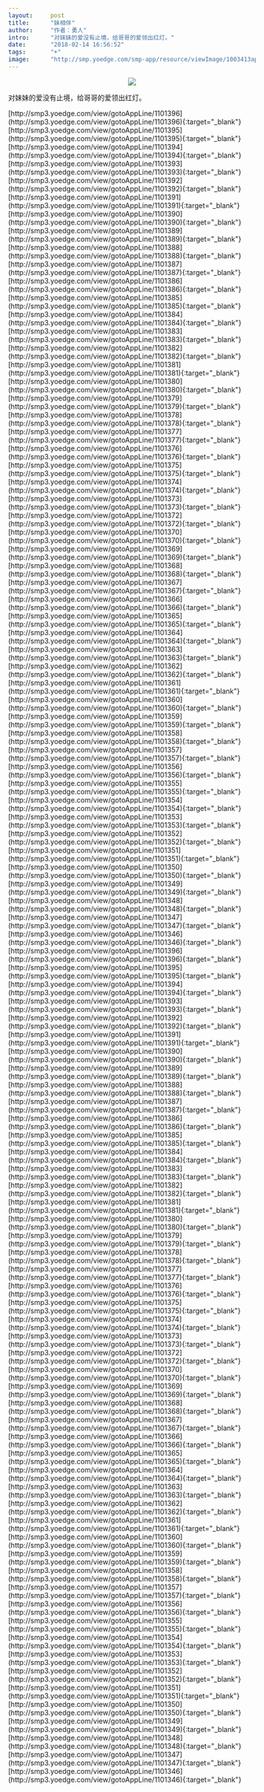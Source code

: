 ```yaml
---
layout:     post
title:      "妹相伴"
author:     "作者：勇人"
intro:      "对妹妹的爱没有止境，给哥哥的爱领出红灯。"
date:       "2018-02-14 16:56:52"
tags:       "+"
image:      "http://smp.yoedge.com/smp-app/resource/viewImage/1003413appline.png"
---
```

<div style="text-align: center">
<p><img src="http://smp.yoedge.com/smp-app/resource/viewImage/1003413appline.png"/></p>
</div>
<p class="post-meta">
<span>对妹妹的爱没有止境，给哥哥的爱领出红灯。</span>
</p>
[http://smp3.yoedge.com/view/gotoAppLine/1101396](http://smp3.yoedge.com/view/gotoAppLine/1101396){:target="_blank"}
[http://smp3.yoedge.com/view/gotoAppLine/1101395](http://smp3.yoedge.com/view/gotoAppLine/1101395){:target="_blank"}
[http://smp3.yoedge.com/view/gotoAppLine/1101394](http://smp3.yoedge.com/view/gotoAppLine/1101394){:target="_blank"}
[http://smp3.yoedge.com/view/gotoAppLine/1101393](http://smp3.yoedge.com/view/gotoAppLine/1101393){:target="_blank"}
[http://smp3.yoedge.com/view/gotoAppLine/1101392](http://smp3.yoedge.com/view/gotoAppLine/1101392){:target="_blank"}
[http://smp3.yoedge.com/view/gotoAppLine/1101391](http://smp3.yoedge.com/view/gotoAppLine/1101391){:target="_blank"}
[http://smp3.yoedge.com/view/gotoAppLine/1101390](http://smp3.yoedge.com/view/gotoAppLine/1101390){:target="_blank"}
[http://smp3.yoedge.com/view/gotoAppLine/1101389](http://smp3.yoedge.com/view/gotoAppLine/1101389){:target="_blank"}
[http://smp3.yoedge.com/view/gotoAppLine/1101388](http://smp3.yoedge.com/view/gotoAppLine/1101388){:target="_blank"}
[http://smp3.yoedge.com/view/gotoAppLine/1101387](http://smp3.yoedge.com/view/gotoAppLine/1101387){:target="_blank"}
[http://smp3.yoedge.com/view/gotoAppLine/1101386](http://smp3.yoedge.com/view/gotoAppLine/1101386){:target="_blank"}
[http://smp3.yoedge.com/view/gotoAppLine/1101385](http://smp3.yoedge.com/view/gotoAppLine/1101385){:target="_blank"}
[http://smp3.yoedge.com/view/gotoAppLine/1101384](http://smp3.yoedge.com/view/gotoAppLine/1101384){:target="_blank"}
[http://smp3.yoedge.com/view/gotoAppLine/1101383](http://smp3.yoedge.com/view/gotoAppLine/1101383){:target="_blank"}
[http://smp3.yoedge.com/view/gotoAppLine/1101382](http://smp3.yoedge.com/view/gotoAppLine/1101382){:target="_blank"}
[http://smp3.yoedge.com/view/gotoAppLine/1101381](http://smp3.yoedge.com/view/gotoAppLine/1101381){:target="_blank"}
[http://smp3.yoedge.com/view/gotoAppLine/1101380](http://smp3.yoedge.com/view/gotoAppLine/1101380){:target="_blank"}
[http://smp3.yoedge.com/view/gotoAppLine/1101379](http://smp3.yoedge.com/view/gotoAppLine/1101379){:target="_blank"}
[http://smp3.yoedge.com/view/gotoAppLine/1101378](http://smp3.yoedge.com/view/gotoAppLine/1101378){:target="_blank"}
[http://smp3.yoedge.com/view/gotoAppLine/1101377](http://smp3.yoedge.com/view/gotoAppLine/1101377){:target="_blank"}
[http://smp3.yoedge.com/view/gotoAppLine/1101376](http://smp3.yoedge.com/view/gotoAppLine/1101376){:target="_blank"}
[http://smp3.yoedge.com/view/gotoAppLine/1101375](http://smp3.yoedge.com/view/gotoAppLine/1101375){:target="_blank"}
[http://smp3.yoedge.com/view/gotoAppLine/1101374](http://smp3.yoedge.com/view/gotoAppLine/1101374){:target="_blank"}
[http://smp3.yoedge.com/view/gotoAppLine/1101373](http://smp3.yoedge.com/view/gotoAppLine/1101373){:target="_blank"}
[http://smp3.yoedge.com/view/gotoAppLine/1101372](http://smp3.yoedge.com/view/gotoAppLine/1101372){:target="_blank"}
[http://smp3.yoedge.com/view/gotoAppLine/1101370](http://smp3.yoedge.com/view/gotoAppLine/1101370){:target="_blank"}
[http://smp3.yoedge.com/view/gotoAppLine/1101369](http://smp3.yoedge.com/view/gotoAppLine/1101369){:target="_blank"}
[http://smp3.yoedge.com/view/gotoAppLine/1101368](http://smp3.yoedge.com/view/gotoAppLine/1101368){:target="_blank"}
[http://smp3.yoedge.com/view/gotoAppLine/1101367](http://smp3.yoedge.com/view/gotoAppLine/1101367){:target="_blank"}
[http://smp3.yoedge.com/view/gotoAppLine/1101366](http://smp3.yoedge.com/view/gotoAppLine/1101366){:target="_blank"}
[http://smp3.yoedge.com/view/gotoAppLine/1101365](http://smp3.yoedge.com/view/gotoAppLine/1101365){:target="_blank"}
[http://smp3.yoedge.com/view/gotoAppLine/1101364](http://smp3.yoedge.com/view/gotoAppLine/1101364){:target="_blank"}
[http://smp3.yoedge.com/view/gotoAppLine/1101363](http://smp3.yoedge.com/view/gotoAppLine/1101363){:target="_blank"}
[http://smp3.yoedge.com/view/gotoAppLine/1101362](http://smp3.yoedge.com/view/gotoAppLine/1101362){:target="_blank"}
[http://smp3.yoedge.com/view/gotoAppLine/1101361](http://smp3.yoedge.com/view/gotoAppLine/1101361){:target="_blank"}
[http://smp3.yoedge.com/view/gotoAppLine/1101360](http://smp3.yoedge.com/view/gotoAppLine/1101360){:target="_blank"}
[http://smp3.yoedge.com/view/gotoAppLine/1101359](http://smp3.yoedge.com/view/gotoAppLine/1101359){:target="_blank"}
[http://smp3.yoedge.com/view/gotoAppLine/1101358](http://smp3.yoedge.com/view/gotoAppLine/1101358){:target="_blank"}
[http://smp3.yoedge.com/view/gotoAppLine/1101357](http://smp3.yoedge.com/view/gotoAppLine/1101357){:target="_blank"}
[http://smp3.yoedge.com/view/gotoAppLine/1101356](http://smp3.yoedge.com/view/gotoAppLine/1101356){:target="_blank"}
[http://smp3.yoedge.com/view/gotoAppLine/1101355](http://smp3.yoedge.com/view/gotoAppLine/1101355){:target="_blank"}
[http://smp3.yoedge.com/view/gotoAppLine/1101354](http://smp3.yoedge.com/view/gotoAppLine/1101354){:target="_blank"}
[http://smp3.yoedge.com/view/gotoAppLine/1101353](http://smp3.yoedge.com/view/gotoAppLine/1101353){:target="_blank"}
[http://smp3.yoedge.com/view/gotoAppLine/1101352](http://smp3.yoedge.com/view/gotoAppLine/1101352){:target="_blank"}
[http://smp3.yoedge.com/view/gotoAppLine/1101351](http://smp3.yoedge.com/view/gotoAppLine/1101351){:target="_blank"}
[http://smp3.yoedge.com/view/gotoAppLine/1101350](http://smp3.yoedge.com/view/gotoAppLine/1101350){:target="_blank"}
[http://smp3.yoedge.com/view/gotoAppLine/1101349](http://smp3.yoedge.com/view/gotoAppLine/1101349){:target="_blank"}
[http://smp3.yoedge.com/view/gotoAppLine/1101348](http://smp3.yoedge.com/view/gotoAppLine/1101348){:target="_blank"}
[http://smp3.yoedge.com/view/gotoAppLine/1101347](http://smp3.yoedge.com/view/gotoAppLine/1101347){:target="_blank"}
[http://smp3.yoedge.com/view/gotoAppLine/1101346](http://smp3.yoedge.com/view/gotoAppLine/1101346){:target="_blank"}
[http://smp3.yoedge.com/view/gotoAppLine/1101396](http://smp3.yoedge.com/view/gotoAppLine/1101396){:target="_blank"}
[http://smp3.yoedge.com/view/gotoAppLine/1101395](http://smp3.yoedge.com/view/gotoAppLine/1101395){:target="_blank"}
[http://smp3.yoedge.com/view/gotoAppLine/1101394](http://smp3.yoedge.com/view/gotoAppLine/1101394){:target="_blank"}
[http://smp3.yoedge.com/view/gotoAppLine/1101393](http://smp3.yoedge.com/view/gotoAppLine/1101393){:target="_blank"}
[http://smp3.yoedge.com/view/gotoAppLine/1101392](http://smp3.yoedge.com/view/gotoAppLine/1101392){:target="_blank"}
[http://smp3.yoedge.com/view/gotoAppLine/1101391](http://smp3.yoedge.com/view/gotoAppLine/1101391){:target="_blank"}
[http://smp3.yoedge.com/view/gotoAppLine/1101390](http://smp3.yoedge.com/view/gotoAppLine/1101390){:target="_blank"}
[http://smp3.yoedge.com/view/gotoAppLine/1101389](http://smp3.yoedge.com/view/gotoAppLine/1101389){:target="_blank"}
[http://smp3.yoedge.com/view/gotoAppLine/1101388](http://smp3.yoedge.com/view/gotoAppLine/1101388){:target="_blank"}
[http://smp3.yoedge.com/view/gotoAppLine/1101387](http://smp3.yoedge.com/view/gotoAppLine/1101387){:target="_blank"}
[http://smp3.yoedge.com/view/gotoAppLine/1101386](http://smp3.yoedge.com/view/gotoAppLine/1101386){:target="_blank"}
[http://smp3.yoedge.com/view/gotoAppLine/1101385](http://smp3.yoedge.com/view/gotoAppLine/1101385){:target="_blank"}
[http://smp3.yoedge.com/view/gotoAppLine/1101384](http://smp3.yoedge.com/view/gotoAppLine/1101384){:target="_blank"}
[http://smp3.yoedge.com/view/gotoAppLine/1101383](http://smp3.yoedge.com/view/gotoAppLine/1101383){:target="_blank"}
[http://smp3.yoedge.com/view/gotoAppLine/1101382](http://smp3.yoedge.com/view/gotoAppLine/1101382){:target="_blank"}
[http://smp3.yoedge.com/view/gotoAppLine/1101381](http://smp3.yoedge.com/view/gotoAppLine/1101381){:target="_blank"}
[http://smp3.yoedge.com/view/gotoAppLine/1101380](http://smp3.yoedge.com/view/gotoAppLine/1101380){:target="_blank"}
[http://smp3.yoedge.com/view/gotoAppLine/1101379](http://smp3.yoedge.com/view/gotoAppLine/1101379){:target="_blank"}
[http://smp3.yoedge.com/view/gotoAppLine/1101378](http://smp3.yoedge.com/view/gotoAppLine/1101378){:target="_blank"}
[http://smp3.yoedge.com/view/gotoAppLine/1101377](http://smp3.yoedge.com/view/gotoAppLine/1101377){:target="_blank"}
[http://smp3.yoedge.com/view/gotoAppLine/1101376](http://smp3.yoedge.com/view/gotoAppLine/1101376){:target="_blank"}
[http://smp3.yoedge.com/view/gotoAppLine/1101375](http://smp3.yoedge.com/view/gotoAppLine/1101375){:target="_blank"}
[http://smp3.yoedge.com/view/gotoAppLine/1101374](http://smp3.yoedge.com/view/gotoAppLine/1101374){:target="_blank"}
[http://smp3.yoedge.com/view/gotoAppLine/1101373](http://smp3.yoedge.com/view/gotoAppLine/1101373){:target="_blank"}
[http://smp3.yoedge.com/view/gotoAppLine/1101372](http://smp3.yoedge.com/view/gotoAppLine/1101372){:target="_blank"}
[http://smp3.yoedge.com/view/gotoAppLine/1101370](http://smp3.yoedge.com/view/gotoAppLine/1101370){:target="_blank"}
[http://smp3.yoedge.com/view/gotoAppLine/1101369](http://smp3.yoedge.com/view/gotoAppLine/1101369){:target="_blank"}
[http://smp3.yoedge.com/view/gotoAppLine/1101368](http://smp3.yoedge.com/view/gotoAppLine/1101368){:target="_blank"}
[http://smp3.yoedge.com/view/gotoAppLine/1101367](http://smp3.yoedge.com/view/gotoAppLine/1101367){:target="_blank"}
[http://smp3.yoedge.com/view/gotoAppLine/1101366](http://smp3.yoedge.com/view/gotoAppLine/1101366){:target="_blank"}
[http://smp3.yoedge.com/view/gotoAppLine/1101365](http://smp3.yoedge.com/view/gotoAppLine/1101365){:target="_blank"}
[http://smp3.yoedge.com/view/gotoAppLine/1101364](http://smp3.yoedge.com/view/gotoAppLine/1101364){:target="_blank"}
[http://smp3.yoedge.com/view/gotoAppLine/1101363](http://smp3.yoedge.com/view/gotoAppLine/1101363){:target="_blank"}
[http://smp3.yoedge.com/view/gotoAppLine/1101362](http://smp3.yoedge.com/view/gotoAppLine/1101362){:target="_blank"}
[http://smp3.yoedge.com/view/gotoAppLine/1101361](http://smp3.yoedge.com/view/gotoAppLine/1101361){:target="_blank"}
[http://smp3.yoedge.com/view/gotoAppLine/1101360](http://smp3.yoedge.com/view/gotoAppLine/1101360){:target="_blank"}
[http://smp3.yoedge.com/view/gotoAppLine/1101359](http://smp3.yoedge.com/view/gotoAppLine/1101359){:target="_blank"}
[http://smp3.yoedge.com/view/gotoAppLine/1101358](http://smp3.yoedge.com/view/gotoAppLine/1101358){:target="_blank"}
[http://smp3.yoedge.com/view/gotoAppLine/1101357](http://smp3.yoedge.com/view/gotoAppLine/1101357){:target="_blank"}
[http://smp3.yoedge.com/view/gotoAppLine/1101356](http://smp3.yoedge.com/view/gotoAppLine/1101356){:target="_blank"}
[http://smp3.yoedge.com/view/gotoAppLine/1101355](http://smp3.yoedge.com/view/gotoAppLine/1101355){:target="_blank"}
[http://smp3.yoedge.com/view/gotoAppLine/1101354](http://smp3.yoedge.com/view/gotoAppLine/1101354){:target="_blank"}
[http://smp3.yoedge.com/view/gotoAppLine/1101353](http://smp3.yoedge.com/view/gotoAppLine/1101353){:target="_blank"}
[http://smp3.yoedge.com/view/gotoAppLine/1101352](http://smp3.yoedge.com/view/gotoAppLine/1101352){:target="_blank"}
[http://smp3.yoedge.com/view/gotoAppLine/1101351](http://smp3.yoedge.com/view/gotoAppLine/1101351){:target="_blank"}
[http://smp3.yoedge.com/view/gotoAppLine/1101350](http://smp3.yoedge.com/view/gotoAppLine/1101350){:target="_blank"}
[http://smp3.yoedge.com/view/gotoAppLine/1101349](http://smp3.yoedge.com/view/gotoAppLine/1101349){:target="_blank"}
[http://smp3.yoedge.com/view/gotoAppLine/1101348](http://smp3.yoedge.com/view/gotoAppLine/1101348){:target="_blank"}
[http://smp3.yoedge.com/view/gotoAppLine/1101347](http://smp3.yoedge.com/view/gotoAppLine/1101347){:target="_blank"}
[http://smp3.yoedge.com/view/gotoAppLine/1101346](http://smp3.yoedge.com/view/gotoAppLine/1101346){:target="_blank"}


